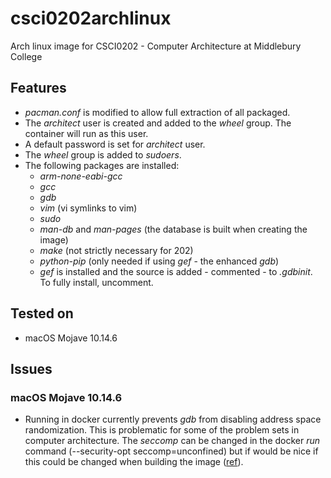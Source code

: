 # csci0202archlinux
Arch linux image for CSCI0202 - Computer Architecture at Middlebury College

## Features
- *pacman.conf* is modified to allow full extraction of all packaged. 
- The *architect* user is created and added to the *wheel* group. The container will run as this user. 
- A default password is set for *architect* user. 
- The *wheel* group is added to *sudoers*.
- The following packages are installed: 
  - *arm-none-eabi-gcc*
  - *gcc*
  - *gdb*
  - *vim* (vi symlinks to vim)
  - *sudo*
  - *man-db* and *man-pages* (the database is built when creating the image)
  - *make* (not strictly necessary for 202)
  - *python-pip* (only needed if using *gef* - the enhanced *gdb*)
  - *gef* is installed and the source is added - commented - to *.gdbinit*. To fully install, uncomment.

## Tested on
- macOS Mojave 10.14.6

## Issues
### macOS Mojave 10.14.6
- Running in docker currently prevents *gdb* from disabling address space randomization. This is problematic for some of the problem sets in computer architecture. The *seccomp* can be changed in the docker *run* command (--security-opt seccomp=unconfined) but if would be nice if this could be changed when building the image ([ref](https://stackoverflow.com/questions/35860527/warning-error-disabling-address-space-randomization-operation-not-permitted)).
